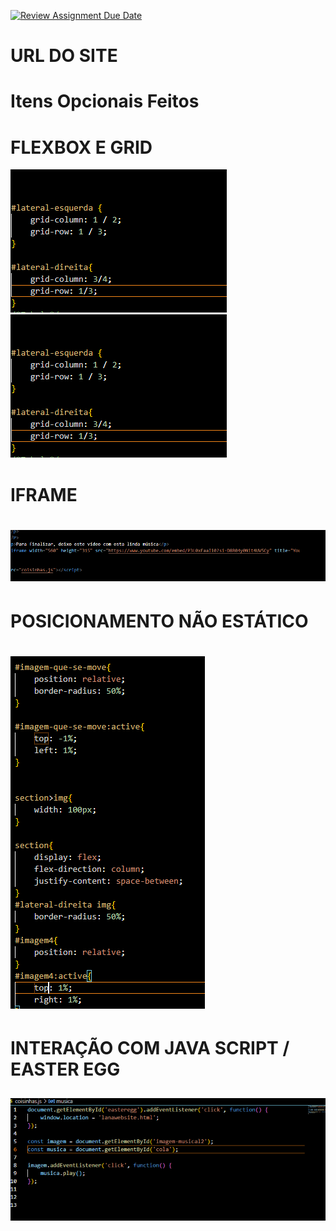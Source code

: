 [![Review Assignment Due Date](https://classroom.github.com/assets/deadline-readme-button-24ddc0f5d75046c5622901739e7c5dd533143b0c8e959d652212380cedb1ea36.svg)](https://classroom.github.com/a/XM1GkQ35)
# URL DO SITE

# Itens Opcionais Feitos

<h1>FLEXBOX E GRID</h1>
<img src="provas/grid2.png">
<img src="provas/grid2.png">

<h1>IFRAME<h1>
<img src="provas/iframe.png">

<h1>POSICIONAMENTO NÃO ESTÁTICO<h1>
<img src="provas/position.png">

<h1> INTERAÇÃO COM JAVA SCRIPT / EASTER EGG<h2>
<img src="provas/js.png">